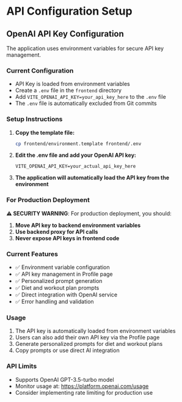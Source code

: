 # API Configuration Setup

## OpenAI API Key Configuration

The application uses environment variables for secure API key management.

### Current Configuration
- API Key is loaded from environment variables
- Create a `.env` file in the `frontend` directory
- Add `VITE_OPENAI_API_KEY=your_api_key_here` to the `.env` file
- The `.env` file is automatically excluded from Git commits

### Setup Instructions

1. **Copy the template file:**
   ```bash
   cp frontend/environment.template frontend/.env
   ```

2. **Edit the .env file and add your OpenAI API key:**
   ```env
   VITE_OPENAI_API_KEY=your_actual_api_key_here
   ```

3. **The application will automatically load the API key from the environment**

### For Production Deployment

**⚠️ SECURITY WARNING**: For production deployment, you should:

1. **Move API key to backend environment variables**
2. **Use backend proxy for API calls**
3. **Never expose API keys in frontend code**

### Current Features

- ✅ Environment variable configuration
- ✅ API key management in Profile page
- ✅ Personalized prompt generation
- ✅ Diet and workout plan prompts
- ✅ Direct integration with OpenAI service
- ✅ Error handling and validation

### Usage

1. The API key is automatically loaded from environment variables
2. Users can also add their own API key via the Profile page
3. Generate personalized prompts for diet and workout plans
4. Copy prompts or use direct AI integration

### API Limits

- Supports OpenAI GPT-3.5-turbo model
- Monitor usage at: https://platform.openai.com/usage
- Consider implementing rate limiting for production use